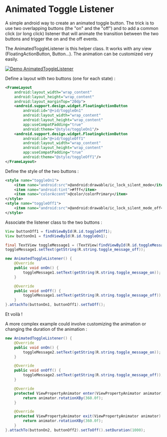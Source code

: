 # Animated Toggle Listener

A simple android way to create an animated toggle button. The trick is to use two overlapping buttons (the "on" and the "off") and to add a common click (or long click) listener that will animate the transition between the two buttons and trigger the on and the off events.

The AnimatedToggleListener is this helper class. It works with any view (FloatingActionButton, Button...). The animation can be customized very easily.

[![Demo AnimatedToggleListener](https://j.gifs.com/5yr5PA.gif)](https://www.youtube.com/watch?v=50n1soyHhmA)

Define a layout with two buttons (one for each state) :

```xml
<FrameLayout
    android:layout_width="wrap_content"
    android:layout_height="wrap_content"
    android:layout_marginTop="20dp">
    <android.support.design.widget.FloatingActionButton
        android:id="@+id/toggleOn1"
        android:layout_width="wrap_content"
        android:layout_height="wrap_content"
        app:useCompatPadding="true"
        android:theme="@style/toggleOn1"/>
    <android.support.design.widget.FloatingActionButton
        android:id="@+id/toggleOff1"
        android:layout_width="wrap_content"
        android:layout_height="wrap_content"
        app:useCompatPadding="true"
        android:theme="@style/toggleOff1"/>
</FrameLayout>
```

Define the style of the two buttons :

```xml
<style name="toggleOn1">
    <item name="android:src">@android:drawable/ic_lock_silent_mode</item>
    <item name="android:tint">#fff</item>
    <item name="colorAccent">@color/colorPrimary</item>
</style>
<style name="toggleOff1">
    <item name="android:src">@android:drawable/ic_lock_silent_mode_off</item>
</style>
```

Associate the listener class to the two buttons :

```java
View buttonOff1 = findViewById(R.id.toggleOff1);
View buttonOn1 = findViewById(R.id.toggleOn1);

final TextView toggleMessage1 = (TextView)findViewById(R.id.toggleMessage1);
toggleMessage1.setText(getString(R.string.toggle_message_off));

new AnimatedToggleListener() {
    @Override
    public void onOn() {
        toggleMessage1.setText(getString(R.string.toggle_message_on));
    }

    @Override
    public void onOff() {
        toggleMessage1.setText(getString(R.string.toggle_message_off));
    }
}.attachTo(buttonOn1, buttonOff1).setToOff();
```

Et voilà !

A more complex example could involve customizing the animation or changing the duration of the animation :

```java
new AnimatedToggleListener() {
    @Override
    public void onOn() {
        toggleMessage2.setText(getString(R.string.toggle_message_on));
    }

    @Override
    public void onOff() {
        toggleMessage2.setText(getString(R.string.toggle_message_off));
    }

    @Override
    protected ViewPropertyAnimator enter(ViewPropertyAnimator animator) {
        return animator.rotationXBy(360.0f);
    }

    @Override
    protected ViewPropertyAnimator exit(ViewPropertyAnimator animator) {
        return animator.rotationXBy(360.0f);
    }
}.attachTo(buttonOn2, buttonOff2).setToOff().setDuration(1000);
```
  
